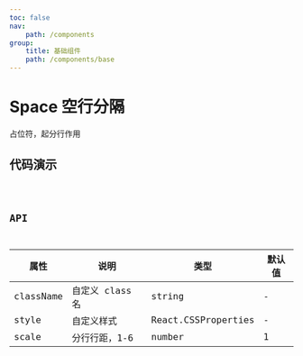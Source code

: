```yaml
---
toc: false
nav:
    path: /components
group:
    title: 基础组件
    path: /components/base
---
```


# Space 空行分隔

占位符，起分行作用

## 代码演示

<code src="./demo/index.tsx" />

## API

| 属性      | 说明            | 类型                | 默认值 |
| --------- | --------------- | ------------------- | ------ |
| className | 自定义 class 名 | string              | -      |
| style     | 自定义样式      | React.CSSProperties | -      |
| scale     | 分行行距，1-6   | number              | 1      |
